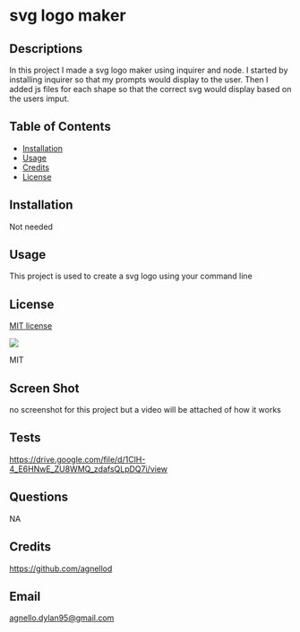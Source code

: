 # svg logo maker

## Descriptions

In this project I made a svg logo maker using inquirer and node. I started by installing inquirer so that my prompts would display to the user. Then I added js files for each shape so that the correct svg would display based on the users imput.

## Table of Contents

- [Installation](#installation)
- [Usage](#usage)
- [Credits](#credits)
- [License](#license)

## Installation

Not needed 

## Usage

This project is used to create a svg logo using your command line

## License

[MIT license](https://opensource.org/license/mit/)

![](https://img.shields.io/badge/license-MIT-blue)

MIT

## Screen Shot

no screenshot for this project but a video will be attached of how it works

## Tests

https://drive.google.com/file/d/1ClH-4_E6HNwE_ZU8WMQ_zdafsQLpDQ7i/view

## Questions 

NA

## Credits

https://github.com/agnellod

## Email

agnello.dylan95@gmail.com
